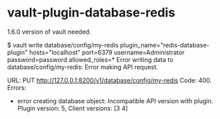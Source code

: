# vault-plugin-database-redis



1.6.0 version of vault needed.


$ vault write database/config/my-redis plugin_name="redis-database-plugin" hosts="localhost" port=6379 username=Administrator password=password allowed_roles=*
Error writing data to database/config/my-redis: Error making API request.

URL: PUT http://127.0.0.1:8200/v1/database/config/my-redis
Code: 400. Errors:

* error creating database object: Incompatible API version with plugin. Plugin version: 5, Client versions: [3 4]